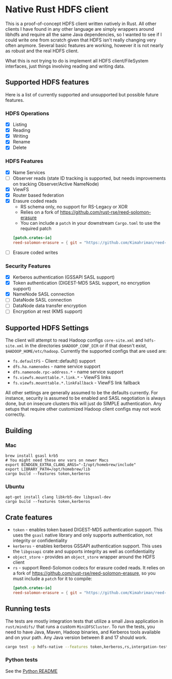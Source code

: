 # Native Rust HDFS client
This is a proof-of-concept HDFS client written natively in Rust. All other clients I have found in any other language are simply wrappers around libhdfs and require all the same Java dependencies, so I wanted to see if I could write one from scratch given that HDFS isn't really changing very often anymore. Several basic features are working, however it is not nearly as robust and the real HDFS client.

What this is not trying to do is implement all HDFS client/FileSystem interfaces, just things involving reading and writing data.

## Supported HDFS features
Here is a list of currently supported and unsupported but possible future features.

### HDFS Operations
- [x] Listing
- [x] Reading
- [x] Writing
- [x] Rename
- [x] Delete

### HDFS Features
- [x] Name Services
- [ ] Observer reads (state ID tracking is supported, but needs improvements on tracking Observer/Active NameNode)
- [x] ViewFS
- [x] Router based federation
- [x] Erasure coded reads 
    - RS schema only, no support for RS-Legacy or XOR
    - Relies on a fork of https://github.com/rust-rse/reed-solomon-erasure
    - You can include a `patch` in your downstream `Cargo.toml` to use the required patch
    ```toml
    [patch.crates-io]
    reed-solomon-erasure = { git = "https://github.com/Kimahriman/reed-solomon-erasure.git", branch = "SNB/23C24_external_matrix" }
    ```
- [ ] Erasure coded writes

### Security Features
- [x] Kerberos authentication (GSSAPI SASL support)
- [x] Token authentication (DIGEST-MD5 SASL support, no encryption support)
- [x] NameNode SASL connection
- [ ] DataNode SASL connection
- [ ] DataNode data transfer encryption
- [ ] Encryption at rest (KMS support)

## Supported HDFS Settings
The client will attempt to read Hadoop configs `core-site.xml` and `hdfs-site.xml` in the directories `$HADOOP_CONF_DIR` or if that doesn't exist, `$HADOOP_HOME/etc/hadoop`. Currently the supported configs that are used are:
- `fs.defaultFS` - Client::default() support
- `dfs.ha.namenodes` - name service support
- `dfs.namenode.rpc-address.*` - name service support
- `fs.viewfs.mounttable.*.link.*` - ViewFS links
- `fs.viewfs.mounttable.*.linkFallback` - ViewFS link fallback

All other settings are generally assumed to be the defaults currently. For instance, security is assumed to be enabled and SASL negotiation is always done, but on insecure clusters this will just do SIMPLE authentication. Any setups that require other customized Hadoop client configs may not work correctly. 

## Building

### Mac
```
brew install gsasl krb5
# You might need these env vars on newer Macs
export BINDGEN_EXTRA_CLANG_ARGS="-I/opt/homebrew/include"
export LIBRARY_PATH=/opt/homebrew/lib
cargo build --features token,kerberos
```

### Ubuntu
```
apt-get install clang libkrb5-dev libgsasl-dev
cargo build --features token,kerberos
```

## Crate features
- `token` - enables token based DIGEST-MD5 authentication support. This uses the `gsasl` native library and only supports authentication, not integrity or confidentiality
- `kerberos` - enables kerberos GSSAPI authentication support. This uses the `libgssapi` crate and supports integrity as well as confidentiality
- `object_store` - provides an `object_store` wrapper around the HDFS client
- `rs` - support Reed-Solomon codecs for erasure coded reads. It relies on a fork of https://github.com/rust-rse/reed-solomon-erasure, so you must include a `patch` for it to compile:
    ```toml
    [patch.crates-io]
    reed-solomon-erasure = { git = "https://github.com/Kimahriman/reed-solomon-erasure.git", branch = "SNB/23C24_external_matrix" }
    ```

## Running tests
The tests are mostly integration tests that utilize a small Java application in `rust/mindifs/` that runs a custom `MiniDFSCluster`. To run the tests, you need to have Java, Maven, Hadoop binaries, and Kerberos tools available and on your path. Any Java version between 8 and 17 should work.

```bash
cargo test -p hdfs-native --features token,kerberos,rs,intergation-test
```

### Python tests
See the [Python README](./python/README.md)